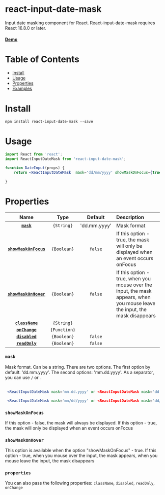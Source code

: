 # react-input-date-mask

Input date masking component for React. React-input-date-mask requires React 16.8.0 or later.

#### [Demo](https://elter1109.github.io/reactInputDateMask/)
# Table of Contents
* [Install](#install)
* [Usage](#usage)
* [Properties](#properties)
* [Examples](#examples)

# Install
```npm install react-input-date-mask --save```

# Usage
```jsx
import React from 'react';
import ReactInputDateMask from 'react-input-date-mask';

function DateInput(props) {
    return <ReactInputDateMask  mask='dd/mm/yyyy' showMaskOnFocus={true}  className={props.className} value={props.value} onChange={props.onChange} showMaskOnHover={true} />;
  
}
```

# Properties
|                           Name                            |               Type                | Default | Description |
|        :-----------------------------------------:        |    :-------------------------:    | :-----: | :--------------------------------------------------------------------- |
|                    **[`mask`](#mask)**                    |       `{String}`          |   'dd.mm.yyyy'   | Mask format |
|          **[`showMaskOnFocus`](#showMaskOnFocus)**        |       `{Boolean}`         |     `false`      | If this option - true, the mask will only be displayed when an event occurs onFocus |
| **[`showMaskOnHover`](#showMaskOnHover)**                 |       `{Boolean}`         |     `false`      |  If this option - true, when you mouse over the input, the mask appears, when you mouse  leave the input, the mask disappears
|                **[`className`](#properties)**              |     `{String}`            |               |  |
|                **[`onChange`](#properties)**              |     `{Function}`            |               |  |
|                **[`disabled`](#properties)**              |     `{Boolean}`            |       `false`        |  |
|                **[`readOnly`](#properties)**              |     `{Boolean}`            |      `false`         |  |

### `mask`
Mask format. Can be a string. There are two options. The first option by default: 'dd.mm.yyyy'. The second options: 'mm.dd.yyyy'. As a separator, you can use `/` or `.` <br /><br />
```jsx
 <ReactInputDateMask mask='mm.dd.yyyy' or <ReactInputDateMask mask='dd.mm.yyyy'
```
```jsx
 <ReactInputDateMask mask='mm/dd/yyyy' or <ReactInputDateMask mask='dd/mm/yyyy'
```

### `showMaskOnFocus`
If this option - false, the mask will always be displayed. If this option - true,  the mask will only be displayed when an event occurs onFocus

### `showMaskOnHover`
This option is available when the option "showMaskOnFocus" - true. If this option - true, when you mouse over the input, the mask appears, when you mouse  leave the input, the mask disappears

### `properties`
You can also pass the following properties: `className`, `disabled`, `readOnly`, `onChange`